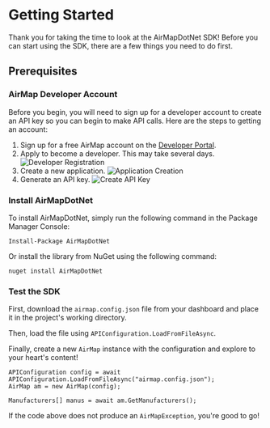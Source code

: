 Getting Started
=========

Thank you for taking the time to look at the AirMapDotNet SDK!  Before you can start using the SDK, there are a few things you need to do first.

## Prerequisites

### AirMap Developer Account

Before you begin, you will need to sign up for a developer account to create an API key so you can begin to make API calls.  Here are the steps to getting an account:

1. Sign up for a free AirMap account on the [Developer Portal](https://dashboard.airmap.io/developer/).
2. Apply to become a developer.  This may take several days.
![Developer Registration](https://files.readme.io/c80a8e0-applydeveloper.png)
3. Create a new application.
![Application Creation](https://files.readme.io/65ba1a7-addapplication.png)
4. Generate an API key.
![Create API Key](https://files.readme.io/c451f67-generatekey.png)

### Install AirMapDotNet

To install AirMapDotNet, simply run the following command in the Package Manager Console:

```
Install-Package AirMapDotNet
```

Or install the library from NuGet using the following command:

```
nuget install AirMapDotNet
```

### Test the SDK

First, download the `airmap.config.json` file from your dashboard and place it in the project's working directory.

Then, load the file using `APIConfiguration.LoadFromFileAsync`.

Finally, create a new `AirMap` instance with the configuration and explore to your heart's content!

```CSharp
APIConfiguration config = await APIConfiguration.LoadFromFileAsync("airmap.config.json");
AirMap am = new AirMap(config);

Manufacturers[] manus = await am.GetManufacturers();
```

If the code above does not produce an `AirMapException`, you're good to go!